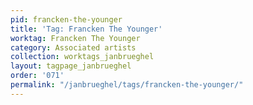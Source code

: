 ```yaml
---
pid: francken-the-younger
title: 'Tag: Francken The Younger'
worktag: Francken The Younger
category: Associated artists
collection: worktags_janbrueghel
layout: tagpage_janbrueghel
order: '071'
permalink: "/janbrueghel/tags/francken-the-younger/"
---
```

